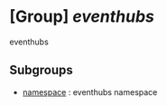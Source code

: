 # [Group] _eventhubs_

eventhubs

## Subgroups

- [namespace](/Commands/eventhubs/namespace/readme.md)
: eventhubs namespace
